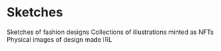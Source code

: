 # Sketches
Sketches of fashion designs 
Collections of illustrations minted as NFTs
Physical images of design made IRL
